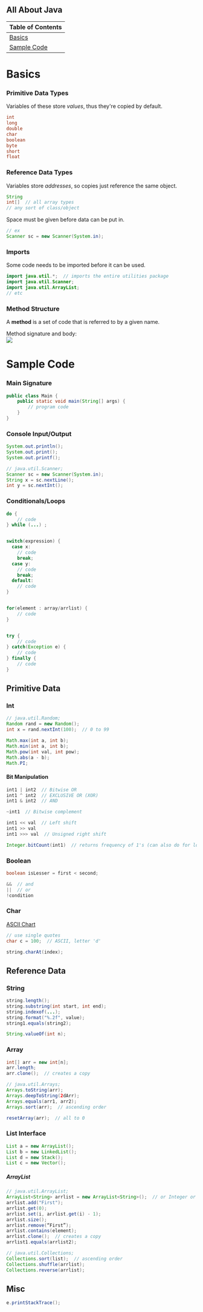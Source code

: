 ## All About Java 


| Table of Contents |
| ----------------- |
| [Basics](#basics) |
| [Sample Code](#sample_code) |


# <a id="basics"></a> Basics

### Primitive Data Types

Variables of these store *values*, thus they're copied by default.

```java
int
long
double
char
boolean
byte
short
float
```

### Reference Data Types

Variables store *addresses*, so copies just reference the same object.

```java
String
int[]  // all array types
// any sort of class/object
```

Space must be given before data can be put in.

```java
// ex
Scanner sc = new Scanner(System.in);
```

### Imports

Some code needs to be imported before it can be used.

```java
import java.util.*;  // imports the entire utilities package
import java.util.Scanner; 
import java.util.ArrayList;
// etc
```

### Method Structure

A __method__ is a set of code that is referred to by a given name.

Method signature and body:  
![](../img/java_method_sign.png)

# <a id="sample_code"></a> Sample Code

### Main Signature

```java
public class Main {
	public static void main(String[] args) {
		// program code
	}
}
```

### Console Input/Output

```java 
System.out.println();
System.out.print();
System.out.printf();

// java.util.Scanner;
Scanner sc = new Scanner(System.in);
String x = sc.nextLine();
int y = sc.nextInt();
```

### Conditionals/Loops

```java
do {
	// code
} while (...) ;


switch(expression) {
  case x:
    // code 
    break;
  case y:
    // code 
    break;
  default:
    // code 
}


for(element : array/arrlist) {
	// code
}


try {
	// code
} catch(Exception e) {
	// code
} finally {
	// code
}
```

## Primitive Data

### Int

```java
// java.util.Random;
Random rand = new Random();
int x = rand.nextInt(100);  // 0 to 99

Math.max(int a, int b);
Math.min(int a, int b);
Math.pow(int val, int pow);
Math.abs(a - b);
Math.PI;
```

#### Bit Manipulation

```java
int1 | int2  // Bitwise OR
int1 ^ int2  // EXCLUSIVE OR (XOR)
int1 & int2  // AND

~int1  // Bitwise complement

int1 << val  // Left shift
int1 >> val
int1 >>> val  // Unsigned right shift

Integer.bitCount(int1)  // returns frequency of 1's (can also do for longs)
```

### Boolean

```java
boolean isLesser = first < second;

&&  // and
||  // or
!condition
```

### Char

[ASCII Chart](../img/ascii_chart.png)

```java
// use single quotes
char c = 100;  // ASCII, letter 'd'

string.charAt(index);
```

## Reference Data

### String

```java
string.length();
string.substring(int start, int end);
string.indexof(...);
string.format("%.2f", value);
string1.equals(string2);

String.valueOf(int n);
```

### Array

```java
int[] arr = new int[n];
arr.length;
arr.clone();  // creates a copy

// java.util.Arrays;
Arrays.toString(arr);
Arrays.deepToString(2dArr);
Arrays.equals(arr1, arr2);
Arrays.sort(arr);  // ascending order

resetArray(arr);  // all to 0
```

### List Interface

```java
List a = new ArrayList();
List b = new LinkedList();
List d = new Stack(); 
List c = new Vector(); 
```

##### ArrayList

```java
// java.util.ArrayList;
ArrayList<String> arrlist = new ArrayList<String>();  // or Integer or Double, or Character, etc.
arrlist.add("First");
arrlist.get(0); 
arrlist.set(i, arrlist.get(i) - 1);
arrlist.size();
arrlist.remove(“First”);
arrlist.contains(element);
arrlist.clone();  // creates a copy
arrlist1.equals(arrlist2);

// java.util.Collections;
Collections.sort(list);  // ascending order
Collections.shuffle(arrlist);
Collections.reverse(arrlist);
```

## Misc

```java
e.printStackTrace();
```
